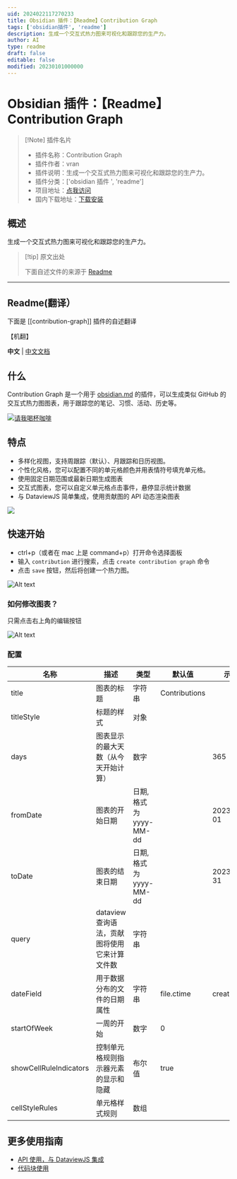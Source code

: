 ```yaml
---
uid: 2024022117270233
title: Obsidian 插件：【Readme】Contribution Graph
tags: ['obsidian插件', 'readme']
description: 生成一个交互式热力图来可视化和跟踪您的生产力。
author: AI
type: readme
draft: false
editable: false
modified: 20230101000000
---
```


# Obsidian 插件：【Readme】Contribution Graph

> [!Note] 插件名片
> - 插件名称：Contribution Graph
> - 插件作者：vran
> - 插件说明：生成一个交互式热力图来可视化和跟踪您的生产力。
> - 插件分类：['obsidian 插件 ', 'readme']
> - 项目地址：[点我访问](https://github.com/vran-dev/obsidian-contribution-graph)
> - 国内下载地址：[下载安装](https://pkmer.cn/products/plugin/pluginMarket/?contribution-graph)

## 概述

生成一个交互式热力图来可视化和跟踪您的生产力。

> [!tip] 原文出处
>
>下面自述文件的来源于 [Readme](https://ghproxy.net/https://raw.githubusercontent.com/vran-dev/obsidian-contribution-graph/master/README.md)

---

## Readme(翻译）

下面是 [[contribution-graph]] 插件的自述翻译

【机翻】

**中文** |  [中文文档](https://mp.weixin.qq.com/s/wI8M_C87oZAtCBjFWC8CmA)

## 什么

Contribution Graph 是一个用于 [obsidian.md](https://obsidian.md/) 的插件，可以生成类似 GitHub 的交互式热力图图表，用于跟踪您的笔记、习惯、活动、历史等。

[![请我喝杯咖啡](https://cdn.buymeacoffee.com/buttons/v2/default-yellow.png)](https://www.buymeacoffee.com/vran)

## 特点

- 多样化视图，支持周跟踪（默认）、月跟踪和日历视图。
- 个性化风格，您可以配置不同的单元格颜色并用表情符号填充单元格。
- 使用固定日期范围或最新日期生成图表
- 交互式图表，您可以自定义单元格点击事件，悬停显示统计数据
- 与 DataviewJS 简单集成，使用贡献图的 API 动态渲染图表

![](https://cdn.pkmer.cn/covers/contribution-graph_2_0.png!pkmer)

## 快速开始

- ctrl+p（或者在 mac 上是 command+p）打开命令选择面板
- 输入 `contribution` 进行搜索，点击 `create contribution graph` 命令
- 点击 `save` 按钮，然后将创建一个热力图。

![Alt text](https://cdn.pkmer.cn/covers/contribution-graph_2_1.gif!pkmer)

### 如何修改图表？

只需点击右上角的编辑按钮

![Alt text](https://cdn.pkmer.cn/covers/contribution-graph_2_2.gif!pkmer)

### 配置

| 名称                   | 描述                                                           | 类型                    | 默认值    | 示例     | 必填                                 |
| ---------------------- | --------------------------------------------------------------------- | ----------------------- | ---------- | ---------- | ---------------------------------------- |
| title                  | 图表的标题                                                | 字符串                  | Contributions         |            | false                                    |
| titleStyle             | 标题的样式                                                | 对象                  |          |            |   false                                       |
| days                   | 图表显示的最大天数（从今天开始计算） | 数字                  |            | 365        | 如果缺少 **fromDate** 和 **toDate** 则为 true |
| fromDate               | 图表的开始日期                                           | 日期, 格式为 yyyy-MM-dd |            | 2023-01-01 | 如果缺少 **days** 则为 true                    |
| toDate                 | 图表的结束日期                                             | 日期, 格式为 yyyy-MM-dd |            | 2023-12-31 | 如果缺少 **days** 则为 true                    |
| query                  | dataview 查询语法，贡献图将使用它来计算文件数  | 字符串                  |            |            | true                                     |
| dateField              | 用于数据分布的文件的日期属性                   | 字符串                  | file.ctime | createTime | false                                    |
| startOfWeek            | 一周的开始                                                         | 数字                  | 0          |            | false                                    |
| showCellRuleIndicators | 控制单元格规则指示器元素的显示和隐藏        | 布尔值                 | true       |            | false                                    |
| cellStyleRules         | 单元格样式规则                                                       | 数组                   |            |            | false                                    |

## 更多使用指南

- [API 使用，与 DataviewJS 集成](README_ADVANCE.md)
- [代码块使用](README_BASE.md)



